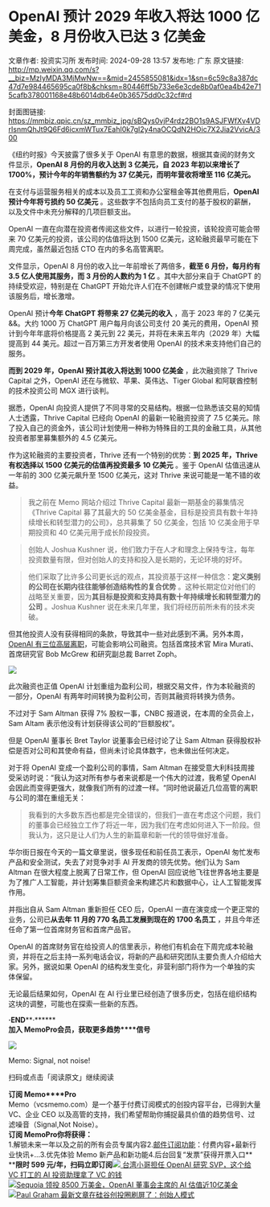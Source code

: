 # OpenAI 预计 2029 年收入将达 1000 亿美金，8 月份收入已达 3 亿美金

文章作者: 投资实习所
发布时间: 2024-09-28 13:57
发布地: 广东
原文链接: http://mp.weixin.qq.com/s?__biz=MzIyMDA3MjMwNw==&mid=2455855081&idx=1&sn=6c59c8a387dc47d7e984465695ca0f8b&chksm=80446ff5b733e6e3cde8b0af0ea4b42e715cafb378001168e48b6014db64e0b36575dd0c32cf#rd

封面图链接: https://mmbiz.qpic.cn/sz_mmbiz_jpg/sBQys0vjP4rdz2BO1s9ASJFWfXv4VDrIsnmQhJt9Q6Fd6icxmWTux7EahI0k7gI2y4naOCQdN2HOic7X2Jia2VvicA/300

《纽约时报》今天披露了很多关于 OpenAI 有意思的数据，根据其查阅的财务文件显示，**OpenAI 8 月份的月收入达到 3 亿美元，自 2023
年初以来增长了 1700%，预计今年的年销售额约为 37 亿美元，而明年营收将增至 116 亿美元。**

在支付与运营服务相关的成本以及员工工资和办公室租金等其他费用后，**OpenAI 预计今年将亏损约 50 亿美元**
。这些数字不包括向员工支付的基于股权的薪酬，以及文件中未充分解释的几项巨额支出。

OpenAI 一直在向潜在投资者传阅这些文件，以进行一轮投资，该轮投资可能会带来 70 亿美元的投资，该公司的估值将达到 1500
亿美元，这轮融资最早可能在下周完成，虽然最近包括 CTO 在内的多名高管离职。

文件显示，OpenAI 8 月份的收入比一年前增长了两倍多，**截至 6 月份，每月约有 3.5 亿人使用其服务，而 3 月份的人数约为 1 亿**
。其中大部分来自于 ChatGPT 的持续受欢迎，特别是在 ChatGPT 开始允许人们在不创建帐户或登录的情况下使用该服务后，增长激增。

OpenAI 预计**今年 ChatGPT 将带来 27 亿美元的收入** ，高于 2023 年的 7 亿美元&&。大约 1000 万 ChatGPT
用户每月向该公司支付 20 美元的费用，OpenAI 预计到今年年底将价格提高 2 美元到 22 美元，并将在未来五年内（2029 年）大幅提高到 44
美元。超过一百万第三方开发者使用 OpenAI 的技术来支持他们自己的服务。

**而到 2029 年，OpenAI 预计其收入将达到 1000 亿美金** ，此次融资除了 Thrive Capital 之外，OpenAI
还在与微软、苹果、英伟达、Tiger Global 和阿联酋控制的技术投资公司 MGX 进行谈判。

据悉，OpenAI 向投资人提供了不同寻常的交易结构。根据一位熟悉该交易的知情人士透露，Thrive Capital 已经向 OpenAI
的最新一轮融资投资了 7.5 亿美元。除了投入自己的资金外，该公司计划使用一种称为特殊目的工具的金融工具，从其他投资者那里募集额外的 4.5 亿美元。

作为这轮融资的主要投资者，Thrive 还有一个特别的优势：**到 2025 年，Thrive 有权选择以 1500 亿美元的估值再投资最多 10
亿美元** 。鉴于 OpenAI 估值迅速从一年前的 300 亿美元飙升至 1500 亿美元，这对 Thrive 来说可能是一笔不错的收益。

> 我之前在 Memo 网站介绍过 Thrive Capital 最新一期基金的募集情况《Thrive Capital 募了其最大的 50
> 亿美金基金，目标是投资具有数十年持续增长和转型潜力的公司》，总共募集了 50 亿美金，包括 10 亿美金用于早期投资和 40 亿美元用于成长阶段投资。

> 创始人 Joshua Kushner 说，他们致力于在人才和理念上保持专注，每年投资数量有限，但对创始人的支持和投入是长期的，无论环境的好坏。

> 他们采取了比许多公司更长远的观点，其投资基于这样一种信念：**定义类别的公司在长期内往往能够创造结构性的复合优势**
> 。这种长期定位对他们的战略至关重要，因为**其目标是投资和支持具有数十年持续增长和转型潜力的公司** 。Joshua Kushner
> 说在未来几年里，我们将经历前所未有的技术突破。

但其他投资人没有获得相同的条款，导致其中一些对此感到不满。另外本周，[OpenAI
有三位高层离职](http://mp.weixin.qq.com/s?__biz=MzIyMDA3MjMwNw==&mid=2455855071&idx=1&sn=7385b4ab4fcf48eb9f0a18f38444bbde&chksm=80446fc3b733e6d5500bdfae7f4cc275901cd3dbbe90b8c8c36d59def07b59f2e512c8edfdad&scene=21#wechat_redirect)，可能会影响公司融资。包括首席技术官
Mira Murati、首席研究官 Bob McGrew 和研究副总裁 Barret Zoph。

![](https://mmbiz.qpic.cn/sz_mmbiz_png/sBQys0vjP4rdz2BO1s9ASJFWfXv4VDrIromAxibjAtj9KFI9Iu6P4cz8DfqeicTObzfhv4uSU44hTtzYv9bPP07Q/640?wx_fmt=png&from=appmsg)

此次融资也正值 OpenAI 计划重组为盈利公司，根据交易文件，作为本轮融资的一部分，OpenAI 有两年时间转换为盈利公司，否则其融资将转换为债务。

不过对于 Sam Altman 获得 7% 股权一事，CNBC 报道说，在本周的全员会上，Sam Altam 表示他没有计划获得该公司的“巨额股权”。

但是 OpenAI 董事长 Bret Taylor 说董事会已经讨论了让 Sam Altman
获得股权补偿是否对公司和其使命有益，但尚未讨论具体数字，也未做出任何决定。

对于将 OpenAI 变成一个盈利公司的事情，Sam Altman 在接受意大利科技周接受采访时说：“我认为这对所有参与者来说都是一个伟大的过渡，我希望
OpenAI 会因此而变得更强大，就像我们所有的过渡一样。“同时他说最近几位高管的离职与公司的潜在重组无关：

>
> 我看到的大多数东西也都是完全错误的，但我们一直在考虑这个问题，我们的董事会已经独立工作了将近一年，因为我们在考虑如何进入下一阶段。但我认为，这只是让人们为人生的新篇章和新一代的领导做好准备。

华尔街日报在今天的一篇文章里说，很多现任和前任员工表示，OpenAI 匆忙发布产品和安全测试，失去了对竞争对手 AI 开发商的领先优势。他们认为 Sam
Altman 在很大程度上脱离了日常工作，但 OpenAI
回应说他飞往世界各地主要是为了推广人工智能，并计划筹集巨额资金来构建芯片和数据中心，让人工智能发挥作用。

并指出自从 Sam Altman 重新担任 CEO 后，OpenAI 一直在演变成一个更正常的业务，公司已**从去年 11 月的 770 名员工发展到现在的
1700 名员工** ，并且今年还任命了第一位首席财务官和首席产品官。

OpenAI
的首席财务官在给投资人的信里表示，称他们有机会在下周完成本轮融资，并将在之后主持一系列电话会议，将新的产品和研究团队主要负责人介绍给大家。另外，据说如果
OpenAI 的结构发生变化，非营利部门将作为一个单独的实体保留。

无论最后结果如何，OpenAI 在 AI 行业里已经创造了很多历史，包括在组织结构这块的调整，可能也在探索一些新的东西。

**·END****·******  
**加入 Memo****Pro****会员，获取更多趋势****信号**  
  
![](https://mmbiz.qpic.cn/sz_mmbiz_png/sBQys0vjP4rdz2BO1s9ASJFWfXv4VDrIiaun4f73HHZVf4ibsXMGq8yoCwLjElyibxiaskhL24QJzX7YcDMeMPQhIA/640?wx_fmt=png&from=appmsg)  

Memo: Signal, not noise!

扫码或点击「阅读原文」继续阅读

**订阅 Memo****Pro**  
Memo（vcsmemo.com）是一个基于付费订阅模式的创投内容平台，已得到大量 VC、企业 CEO
以及高管的支持，我们希望帮助你捕捉最具价值的趋势信号、过滤噪音（Signal,Not Noise）。  
**订阅 Memo****Pro****你将获得：**  
1.解锁未来一年以及之前的所有会员专属内容2.[邮件订阅功能](http://mp.weixin.qq.com/s?__biz=MzIyMDA3MjMwNw==&mid=2455853781&idx=1&sn=b6f8e3ddc87e9531f3f8c3e9cd98bd9f&chksm=80446ac9b733e3df93b89c17e905182bda7f4d132f3ac468961dfd70badeb92b9fcdf9f7083b&scene=21#wechat_redirect)：付费内容+最新行业快讯+...3.优先体验
Memo 新产品和新功能4.后台回复“发票”获得开票入口**  
****限时 599
元/年，扫码立即订阅**[![](https://mmbiz.qpic.cn/sz_mmbiz_jpg/sBQys0vjP4p83tNQGICVXcfh9uwyb6hx643e3QXAxHfhgekglAc5LzRbrVgdDyAn8oC0WQLXAOgcN09cJIISWA/640?wx_fmt=jpeg)
台湾小哥担任 OpenAI 研究 SVP，这个给 VC 打工的 AI 投资助理拿了 VC
的钱](https://mp.weixin.qq.com/s?__biz=MzIyMDA3MjMwNw==&mid=2455855071&idx=1&sn=7385b4ab4fcf48eb9f0a18f38444bbde&chksm=80446fc3b733e6d5500bdfae7f4cc275901cd3dbbe90b8c8c36d59def07b59f2e512c8edfdad&scene=21#wechat_redirect)  
[![](https://mmbiz.qpic.cn/sz_mmbiz_jpg/sBQys0vjP4opwVtt20ahUgmK3UiaDibOxyqvdzyicuItm7JHyib6yIp9t49RCPp1SEibzucc8hDvpDU1Y2ne6cudN0A/640?wx_fmt=jpeg)Sequoia
领投 8500 万美金，OpenAI 董事会主席的 AI
估值近10亿美金](https://mp.weixin.qq.com/s?__biz=MzIyMDA3MjMwNw==&mid=2455853011&idx=2&sn=e80508721b43b363d52da7ab13a08921&chksm=804467cfb733eed9c4a11d530048ea0a2ed46872301e183283ea07ebbf6c05f63d9f9067acc0&scene=21#wechat_redirect)  
[![](https://mmbiz.qpic.cn/sz_mmbiz_jpg/sBQys0vjP4oXtnPlWPF7enD3MgtnHLBOTiah2jKIUmqIMsSLVtepFys7akABEOXmPjkuLQUJZcaalMUPIibtkaMQ/640?wx_fmt=jpeg)Paul
Graham
最新文章在硅谷创投圈刷屏了：创始人模式](https://mp.weixin.qq.com/s?__biz=MzIyMDA3MjMwNw==&mid=2455854892&idx=1&sn=24fec762cc9ae83470c710a54003c8d2&chksm=80446f30b733e626176057121038117c3919b114c47a59a73cf94d8d018c2dac8b7b3ee21fe6&scene=21#wechat_redirect)

  

